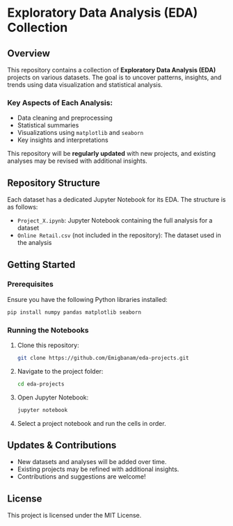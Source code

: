 # Exploratory Data Analysis (EDA) Collection

## Overview
This repository contains a collection of **Exploratory Data Analysis (EDA)** projects on various datasets. The goal is to uncover patterns, insights, and trends using data visualization and statistical analysis.

### Key Aspects of Each Analysis:
- Data cleaning and preprocessing
- Statistical summaries
- Visualizations using `matplotlib` and `seaborn`
- Key insights and interpretations

This repository will be **regularly updated** with new projects, and existing analyses may be revised with additional insights.

## Repository Structure
Each dataset has a dedicated Jupyter Notebook for its EDA. The structure is as follows:
- `Project_X.ipynb`: Jupyter Notebook containing the full analysis for a dataset
- `Online Retail.csv` (not included in the repository): The dataset used in the analysis

## Getting Started
### Prerequisites
Ensure you have the following Python libraries installed:
```bash
pip install numpy pandas matplotlib seaborn
```

### Running the Notebooks
1. Clone this repository:
   ```bash
   git clone https://github.com/Emigbanam/eda-projects.git
   ```
2. Navigate to the project folder:
   ```bash
   cd eda-projects
   ```
3. Open Jupyter Notebook:
   ```bash
   jupyter notebook
   ```
4. Select a project notebook and run the cells in order.

## Updates & Contributions
- New datasets and analyses will be added over time.
- Existing projects may be refined with additional insights.
- Contributions and suggestions are welcome!

## License
This project is licensed under the MIT License.

